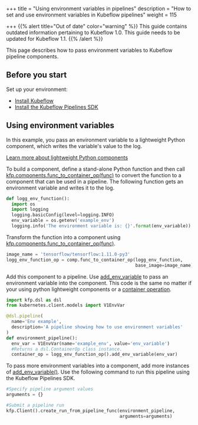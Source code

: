 +++
title = "Using environment variables in pipelines"
description = "How to set and use environment variables in Kubeflow pipelines"
weight = 115
                    
+++
{{% alert title="Out of date" color="warning" %}}
This guide contains outdated information pertaining to Kubeflow 1.0. This guide
needs to be updated for Kubeflow 1.1.
{{% /alert %}}

This page describes how to pass environment variables to Kubeflow pipeline 
components.

## Before you start

Set up your environment: 

- [Install Kubeflow](/docs/started/)
- [Install the Kubeflow Pipelines SDK](/docs/components/pipelines/sdk/install-sdk/)



## Using environment variables 

In this example, you pass an environment variable to a lightweight Python 
component, which writes the variable's value to the log.

[Learn more about lightweight Python components](/docs/components/pipelines/sdk/lightweight-python-components/)

To build a component, define a stand-alone Python function and then call 
[kfp.components.func_to_container_op(func)](https://kubeflow-pipelines.readthedocs.io/en/stable/source/components.html#kfp.components.func_to_container_op) to convert the 
function to a component that can be used in a pipeline. The following function gets an 
environment variable and writes it to the log.

```python
def logg_env_function():
  import os
  import logging
  logging.basicConfig(level=logging.INFO)
  env_variable = os.getenv('example_env')
  logging.info('The environment variable is: {}'.format(env_variable))
```

Transform the function into a component using 
[kfp.components.func_to_container_op(func)](https://kubeflow-pipelines.readthedocs.io/en/stable/source/components.html#kfp.components.func_to_container_op).  
```python
image_name = 'tensorflow/tensorflow:1.11.0-py3'
logg_env_function_op = comp.func_to_container_op(logg_env_function,
                                                 base_image=image_name)
```

Add this component to a pipeline. Use [add_env_variable](https://kubeflow-pipelines.readthedocs.io/en/stable/source/dsl.html#kfp.dsl.ContainerOp.container) to pass an 
environment variable into the component. This code is the same no matter if your
using python lightweight components or a [container operation](https://kubeflow-pipelines.readthedocs.io/en/stable/source/dsl.html#kfp.dsl.ContainerOp). 


```python
import kfp.dsl as dsl
from kubernetes.client.models import V1EnvVar

@dsl.pipeline(
  name='Env example',
  description='A pipeline showing how to use environment variables'
)
def environment_pipeline():
  env_var = V1EnvVar(name='example_env', value='env_variable')
  #Returns a dsl.ContainerOp class instance. 
  container_op = logg_env_function_op().add_env_variable(env_var) 
```

To pass more environment variables into a component, add more instances of 
[add_env_variable()](https://kubeflow-pipelines.readthedocs.io/en/stable/source/dsl.html#kfp.dsl.ContainerOp.container). Use the following command to run this pipeline using the 
Kubeflow Pipelines SDK.

```python
#Specify pipeline argument values
arguments = {}

#Submit a pipeline run
kfp.Client().create_run_from_pipeline_func(environment_pipeline,
                                           arguments=arguments)
```
